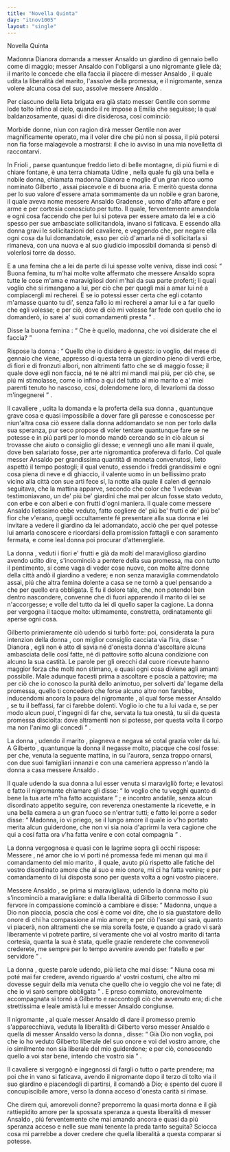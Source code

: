 ```yaml
---
title: "Novella Quinta"
day: "itnov1005"
layout: "single"
---
```

<html>
 <head>
 </head>
 <body>
  <div id="nov1005" type="novella" who="emilia">
   <head>
    Novella Quinta
   </head>
   <argument>
    <p>
     <milestone id="p00050001"/>
     <name persref="dianora" type="person">
      Madonna Dianora
     </name>
     domanda a
     <name persref="ansaldo" type="person">
      messer Ansaldo
     </name>
     un giardino di gennaio bello come di maggio;
     <name persref="ansaldo" type="person">
      messer Ansaldo
     </name>
     con l'obligarsi a uno
     <name persref="negromante-1005" type="person">
      nigromante
     </name>
     gliele d&agrave;;
     <name persref="gilberto" type="person">
      il marito
     </name>
     le concede che ella faccia il piacere di
     <name persref="ansaldo" type="person">
      messer Ansaldo
     </name>
     , il quale udita la liberalit&agrave; del marito, l'assolve della promessa, e il nigromante, senza volere alcuna cosa del suo, assolve
     <name persref="ansaldo" type="person">
      messere Ansaldo
     </name>
     .
    </p>
   </argument>
   <div3 type="commentary" who="author">
    <p>
     <milestone id="p00050002"/>
     Per ciascuno della lieta brigata era gi&agrave; stato
     <name persref="gentile" type="person">
      messer Gentile
     </name>
     con somme lode tolto infino al cielo, quando
     <name persref="panfilo" type="person">
      il re
     </name>
     impose a
     <name persref="emilia" type="person">
      Emilia
     </name>
     che seguisse; la qual baldanzosamente, quasi di dire disiderosa, cos&iacute; cominci&ograve;:
    </p>
   </div3>
   <div3 type="commentary" who="emilia">
    <p>
     <milestone id="p00050003"/>
     Morbide donne, niun con ragion dir&agrave;
     <name persref="gentile" type="person">
      messer Gentile
     </name>
     non aver magnificamente operato, ma il voler dire che pi&uacute; non si possa, il pi&uacute; potersi non fia forse malagevole a mostrarsi: il che io avviso in una mia novelletta di raccontarvi.
    </p>
   </div3>
   <p>
    <milestone id="p00050004"/>
    In
    <name placeref="friuli" type="place">
     Frioli
    </name>
    , paese quantunque freddo lieto di belle montagne, di pi&uacute; fiumi e di chiare fontane, &egrave; una terra chiamata
    <name placeref="udine" type="place">
     Udine
    </name>
    , nella quale fu gi&agrave; una bella e nobile donna, chiamata
    <name persref="dianora" type="person">
     madonna Dianora
    </name>
    e moglie d'un gran ricco uomo nominato
    <name persref="gilberto" type="person">
     Gilberto
    </name>
    , assai piacevole e di buona aria. E merit&ograve; questa donna per lo suo valore d'essere amata sommamente da un nobile e gran barone, il quale aveva nome
    <name persref="ansaldo" type="person">
     messere Ansaldo Gradense
    </name>
    , uomo d'alto affare e per arme e per cortesia conosciuto per tutto.
    <milestone id="p00050005"/>
    Il quale, ferventemente amandola e ogni cosa faccendo che per lui si poteva per essere amato da lei e a ci&ograve; spesso per sue ambasciate sollicitandola, invano si faticava. E essendo alla
    <name persref="dianora" type="person">
     donna
    </name>
    gravi le sollicitazioni del cavaliere, e veggendo che, per negare ella ogni cosa da lui domandatole, esso per ci&ograve; d'amarla n&eacute; di sollicitarla si rimaneva, con una nuova e al suo giudicio impossibil domanda si pens&ograve; di volerlosi torre da dosso.
   </p>
   <p>
    <milestone id="p00050006"/>
    E a una
    <name persref="femina-1005" type="person">
     femina
    </name>
    che a lei da parte di lui spesse volte veniva, disse indi cos&iacute;:
    <q direct="unspecified" who="dianora">
     Buona femina, tu m'hai molte volte affermato che
     <name persref="ansaldo" type="person">
      messere Ansaldo
     </name>
     sopra tutte le cose m'ama e maravigliosi doni m'hai da sua parte proferti; li quali voglio che si rimangano a lui, per ci&ograve; che per quegli mai a amar lui n&eacute; a compiacergli mi recherei. E se io potessi esser certa che egli cotanto m'amasse quanto tu di', senza fallo io mi recherei a amar lui e a far quello che egli volesse; e per ci&ograve;, dove di ci&ograve; mi volesse far fede con quello che io domander&ograve;, io sarei a' suoi comandamenti presta
    </q>
    .
   </p>
   <p>
    <milestone id="p00050007"/>
    Disse
    <name persref="femina-1005" type="person">
     la buona femina
    </name>
    :
    <q direct="unspecified" who="femina-1005">
     Che &egrave; quello, madonna, che voi disiderate che el faccia?
    </q>
   </p>
   <p>
    <milestone id="p00050008"/>
    Rispose
    <name persref="dianora" type="person">
     la donna
    </name>
    :
    <q direct="unspecified" who="dianora">
     Quello che io disidero &egrave; questo: io voglio, del mese di gennaio che viene, appresso di questa terra un giardino pieno di verdi erbe, di fiori e di fronzuti albori, non altrimenti fatto che se di maggio fosse; il quale dove egli non faccia, n&eacute; te n&eacute; altri mi mandi mai pi&uacute;, per ci&ograve; che, se pi&uacute; mi stimolasse, come io infino a qui del tutto al mio marito e a' miei parenti tenuto ho nascoso, cos&iacute;, dolendomene loro, di levarlomi da dosso m'ingegnerei
    </q>
    .
   </p>
   <p>
    <milestone id="p00050009"/>
    <name persref="ansaldo" type="person">
     Il cavaliere
    </name>
    , udita la domanda e la proferta della sua
    <name persref="dianora" type="person">
     donna
    </name>
    , quantunque grave cosa e quasi impossibile a dover fare gli paresse e conoscesse per niun'altra cosa ci&ograve; essere dalla donna addomandato se non per torlo dalla sua speranza, pur seco propose di voler tentare quantunque fare se ne potesse e in pi&uacute; parti per lo mondo mand&ograve; cercando se in ci&ograve; alcun si trovasse che aiuto o consiglio gli desse; e vennegli
    <name persref="negromante-1005" type="person">
     uno
    </name>
    alle mani il quale, dove ben salariato fosse, per arte nigromantica profereva di farlo.
    <milestone id="p00050010"/>
    Col quale
    <name persref="ansaldo" type="person">
     messer Ansaldo
    </name>
    per grandissima quantit&agrave; di moneta convenutosi, lieto aspett&ograve; il tempo postogli; il qual venuto, essendo i freddi grandissimi e ogni cosa piena di neve e di ghiaccio, il valente uomo in un bellissimo
    <name placeref="prato-1005" type="place">
     prato
    </name>
    vicino alla
    <name placeref="udine" type="place">
     citt&agrave;
    </name>
    con sue arti fece s&iacute;, la notte alla quale il calen di gennaio seguitava, che la mattina apparve, secondo che color che 'l vedevan testimoniavano, un de' pi&uacute; be' giardini che mai per alcun fosse stato veduto, con erbe e con alberi e con frutti d'ogni maniera.
    <milestone id="p00050011"/>
    Il quale come messere Ansaldo lietissimo ebbe veduto, fatto cogliere de' pi&uacute; be' frutti e de' pi&uacute; be' fior che v'erano, quegli occultamente f&eacute; presentare alla sua donna e lei invitare a vedere
    <name placeref="giardino-1005" type="place">
     il giardino
    </name>
    da lei adomandato, acci&ograve; che per quel potesse lui amarla conoscere e ricordarsi della promission fattagli e con saramento fermata, e come leal donna poi procurar d'attenergliele.
   </p>
   <p>
    <milestone id="p00050012"/>
    <name persref="dianora" type="person">
     La donna
    </name>
    , veduti i fiori e' frutti e gi&agrave; da molti del maraviglioso giardino avendo udito dire, s'incominci&ograve; a pentere della sua promessa, ma con tutto il pentimento, s&iacute; come vaga di veder cose nuove, con molte altre donne della
    <name placeref="udine" type="place">
     citt&agrave;
    </name>
    and&ograve; il giardino a vedere; e non senza maraviglia commendatolo assai, pi&uacute; che altra femina dolente a casa se ne torn&ograve; a quel pensando a che per quello era obbligata.
    <milestone id="p00050013"/>
    E fu il dolore tale, che, non potendol ben dentro nascondere, convenne che di fuori apparendo
    <name persref="gilberto" type="person">
     il marito
    </name>
    di lei se n'accorgesse; e volle del tutto da lei di quello saper la cagione. La donna per vergogna il tacque molto: ultimamente, constretta, ordinatamente gli aperse ogni cosa.
   </p>
   <p>
    <milestone id="p00050014"/>
    <name persref="gilberto" type="person">
     Gilberto
    </name>
    primieramente ci&ograve; udendo si turb&ograve; forte: poi, considerata la pura intenzion della
    <name persref="dianora" type="person">
     donna
    </name>
    , con miglior consiglio cacciata via l'ira, disse:
    <q direct="unspecified" who="gilberto">
     <name persref="dianora" type="person">
      Dianora
     </name>
     , egli non &egrave; atto di savia n&eacute; d'onesta donna d'ascoltare alcuna ambasciata delle cos&iacute; fatte, n&eacute; di pattovire sotto alcuna condizione con alcuno la sua castit&agrave;. Le parole per gli orecchi dal cuore ricevute hanno maggior forza che molti non stimano, e quasi ogni cosa diviene agli amanti possibile.
     <milestone id="p00050015"/>
     Male adunque facesti prima a ascoltare e poscia a pattovire; ma per ci&ograve; che io conosco la purit&agrave; dello animotuo, per solverti da' legame della promessa, quello ti conceder&ograve; che forse alcuno altro non farebbe, inducendomi ancora la paura del
     <name persref="negromante-1005" type="person">
      nigromante
     </name>
     , al qual forse
     <name persref="ansaldo" type="person">
      messer Ansaldo
     </name>
     , se tu il beffassi, far ci farebbe dolenti.
     <milestone id="p00050016"/>
     Voglio io che tu a lui vada e, se per modo alcun puoi, t'ingegni di far che, servata la tua onest&agrave;, tu sii da questa promessa disciolta: dove altramenti non si potesse, per questa volta il corpo ma non l'animo gli concedi
    </q>
    .
   </p>
   <p>
    <milestone id="p00050017"/>
    <name persref="dianora" type="person">
     La donna
    </name>
    , udendo
    <name persref="gilberto" type="person">
     il marito
    </name>
    , piagneva e negava s&eacute; cotal grazia voler da lui. A
    <name persref="gilberto" type="person">
     Gilberto
    </name>
    , quantunque la donna il negasse molto, piacque che cos&iacute; fosse: per che, venuta la seguente mattina, in su l'aurora, senza troppo ornarsi, con due suoi
    <name persref="famigliari-1005" type="person">
     famigliari
    </name>
    innanzi e con una
    <name persref="cameriera-1005" type="person">
     cameriera
    </name>
    appresso n'and&ograve; la donna a casa
    <name persref="ansaldo" type="person">
     messere Ansaldo
    </name>
    .
   </p>
   <p>
    <milestone id="p00050018"/>
    Il quale udendo la sua
    <name persref="dianora" type="person">
     donna
    </name>
    a lui esser venuta si maravigli&ograve; forte; e levatosi e fatto
    <name persref="negromante-1005" type="person">
     il nigromante
    </name>
    chiamare gli disse:
    <q direct="unspecified" who="ansaldo">
     Io voglio che tu vegghi quanto di bene la tua arte m'ha fatto acquistare
    </q>
    ; e incontro andatile, senza alcun disordinato appetito seguire, con reverenza onestamente la ricevette, e in una bella camera a un gran fuoco se n'entrar tutti;
    <milestone id="p00050019"/>
    e fatto lei porre a seder disse:
    <q direct="unspecified">
     Madonna, io vi priego, se il lungo amore il quale io v'ho portato merita alcun guiderdone, che non vi sia noia d'aprirmi la vera cagione che qui a cos&iacute; fatta ora v'ha fatta venire e con cotal compagnia
    </q>
    .
   </p>
   <p>
    <milestone id="p00050020"/>
    <name persref="dianora" type="person">
     La donna
    </name>
    vergognosa e quasi con le lagrime sopra gli occhi rispose:
    <name persref="ansaldo" type="person">
     Messere
    </name>
    , n&eacute; amor che io vi porti n&eacute; promessa fede mi menan qui ma il comandamento del mio
    <name persref="gilberto" type="person">
     marito
    </name>
    , il quale, avuto pi&uacute; rispetto alle fatiche del vostro disordinato amore che al suo e mio onore, mi ci ha fatta venire; e per comandamento di lui disposta sono per questa volta a ogni vostro piacere.
   </p>
   <p>
    <milestone id="p00050021"/>
    <name persref="ansaldo" type="person">
     Messere Ansaldo
    </name>
    , se prima si maravigliava, udendo
    <name persref="dianora" type="person">
     la donna
    </name>
    molto pi&uacute; s'incominci&ograve; a maravigliare: e dalla liberalit&agrave; di
    <name persref="gilberto" type="person">
     Gilberto
    </name>
    commosso il suo fervore in compassione cominci&ograve; a cambiare e disse:
    <milestone id="p00050022"/>
    <q direct="unspecified" who="ansaldo">
     Madonna, unque a Dio non piaccia, poscia che cos&iacute; &egrave; come voi dite, che io sia guastatore dello onore di chi ha compassione al mio amore; e per ci&ograve; l'esser qui sar&agrave;, quanto vi piacer&agrave;, non altramenti che se mia sorella foste, e quando a grado vi sar&agrave; liberamente vi potrete partire, s&iacute; veramente che voi al vostro marito di tanta cortesia, quanta la sua &egrave; stata, quelle grazie renderete che convenevoli crederete, me sempre per lo tempo avvenire avendo per fratello e per servidore
    </q>
    .
   </p>
   <p>
    <milestone id="p00050023"/>
    <name persref="dianora" type="person">
     La donna
    </name>
    , queste parole udendo, pi&uacute; lieta che mai disse:
    <q direct="unspecified" who="dianora">
     Niuna cosa mi pot&eacute; mai far credere, avendo riguardo a' vostri costumi, che altro mi dovesse seguir della mia venuta che quello che io veggio che voi ne fate; di che io vi sar&ograve; sempre obbligata
    </q>
    . E preso commiato, onorevolmente accompagnata si torn&ograve; a
    <name persref="gilberto" type="person">
     Gilberto
    </name>
    e raccontogli ci&ograve; che avvenuto era; di che strettissima e leale amist&agrave; lui e
    <name persref="ansaldo" type="person">
     messer Ansaldo
    </name>
    congiunse.
   </p>
   <p>
    <milestone id="p00050024"/>
    <name persref="negromante-1005" type="person">
     Il nigromante
    </name>
    , al quale
    <name persref="ansaldo" type="person">
     messer Ansaldo
    </name>
    di dare il promesso premio s'apparecchiava, veduta la liberalit&agrave; di
    <name persref="gilberto" type="person">
     Gilberto
    </name>
    verso
    <name persref="ansaldo" type="person">
     messer Ansaldo
    </name>
    e quella di
    <name persref="ansaldo" type="person">
     messer Ansaldo
    </name>
    verso
    <name persref="dianora" type="person">
     la donna
    </name>
    , disse:
    <q direct="unspecified" who="negromante-1005">
     Gi&agrave; Dio non voglia, poi che io ho veduto
     <name persref="gilberto" type="person">
      Gilberto
     </name>
     liberale del suo onore e voi del vostro amore, che io similmente non sia liberale del mio guiderdone; e per ci&ograve;, conoscendo quello a voi star bene, intendo che vostro sia
    </q>
    .
   </p>
   <p>
    <milestone id="p00050025"/>
    <name persref="ansaldo" type="person">
     Il cavaliere
    </name>
    si vergogn&ograve; e ingegnossi di fargli o tutto o parte prendere; ma poi che in vano si faticava, avendo
    <name persref="negromante-1005" type="person">
     il nigromante
    </name>
    dopo il terzo d&iacute; tolto via il suo giardino e piacendogli di partirsi, il comand&ograve; a Dio; e spento del cuore il concupiscibile amore, verso
    <name persref="dianora" type="person">
     la donna
    </name>
    acceso d'onesta carit&agrave; si rimase.
   </p>
   <div3 type="commentary" who="emilia">
    <p>
     <milestone id="p00050026"/>
     Che direm qui, amorevoli donne? preporremo la quasi morta
     <name persref="dianora" type="person">
      donna
     </name>
     e il gi&agrave; rattiepidito amore per la spossata speranza a questa liberalit&agrave; di
     <name persref="ansaldo" type="person">
      messer Ansaldo
     </name>
     , pi&uacute; ferventemente che mai amando ancora e quasi da pi&uacute; speranza acceso e nelle sue mani tenente la preda tanto seguita? Sciocca cosa mi parrebbe a dover credere che quella liberalit&agrave; a questa comparar si potesse.
    </p>
   </div3>
  </div>
 </body>
</html>